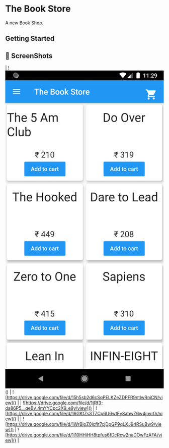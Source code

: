 # The Book Store

A new Book Shop.

## Getting Started

## 📸 ScreenShots

| !<img src="images/1.png">() | ![https://drive.google.com/file/d/15h5sb2d6cSqPELKZeZDPFR9ntlwRniCN/view]() |
| ![https://drive.google.com/file/d/1tRf3-da86P5__qeBv_4mYYCpc2X9_e9y/view]() | ![https://drive.google.com/file/d/16GKtZs3TZCp6U6wtEy8abwZ6w4jnvr0r/view]() |
| ![https://drive.google.com/file/d/1WrBioZ0icflt7cjDpGP9qLXJ94RSuBw9/view]() | ![https://drive.google.com/file/d/1j10HHiHH8tpfus6fDcRcw2naDOwFzAFA/view]() |
